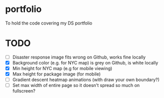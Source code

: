 # portfolio
 To hold the code covering my DS portfolio

# TODO
- [ ] Disaster response image fits wrong on Github, works fine locally
- [x] Background color (e.g. for NYC map) is grey on Github, is white locally
- [x] Min height for NYC map (e.g for mobile viewing)
- [x] Max height for package image (for mobile)
- [ ] Gradient descent heatmap animations (with draw your own boundary?)
- [ ] Set max width of entire page so it doesn't spread so much on fullscreen?